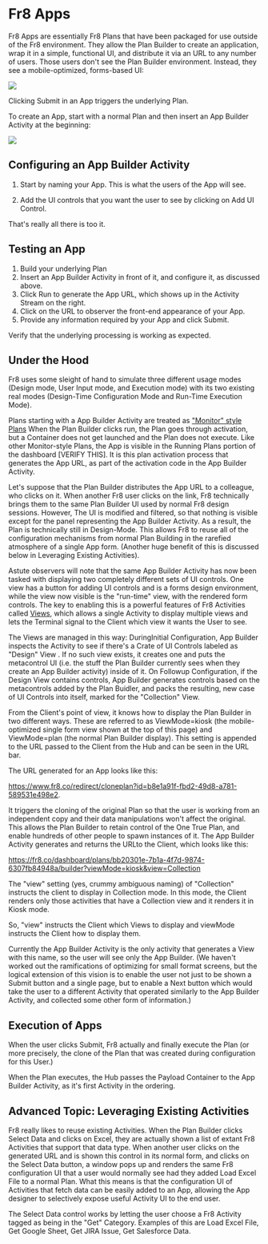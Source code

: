 Fr8 Apps
========

Fr8 Apps are essentially Fr8 Plans that have been packaged for use outside of the Fr8 environment. They allow the Plan Builder to create
an application, wrap it in a simple, functional UI, and distribute it via an URL to any number of users. Those users don't see the Plan Builder environment. Instead,
they see a mobile-optimized, forms-based UI:

![](https://github.com/Fr8org/Fr8Core/blob/master/Docs/ForDevelopers/OperatingConcepts/img/Fr8_App.png)

Clicking Submit in an App triggers the underlying Plan. 

To create an App, start with a normal Plan and then insert an App Builder Activity at the beginning:


![](https://github.com/Fr8org/Fr8Core/blob/master/Docs/ForDevelopers/OperatingConcepts/img/app_builder_sample_plan.png)


Configuring an App Builder Activity
-----------------------------------

1) Start by naming your App. This is what the users of the App will see.

2) Add the UI controls that you want the user to see by clicking on Add UI Control.

That's really all there is too it.

Testing an App
---------------------------------
1) Build your underlying Plan
2) Insert an App Builder Activity in front of it, and configure it, as discussed above.
3) Click Run to generate the App URL, which shows up in the Activity Stream on the right. 
4) Click on the URL to observer the front-end appearance of your App.
5) Provide any information required by your App and click Submit.

Verify that the underlying processing is working as expected.


Under the Hood
--------------------------------
Fr8 uses some sleight of hand to simulate three different usage modes (Design mode, User Input mode, and Execution mode) with its two existing real modes (Design-Time Configuration Mode and Run-Time Execution Mode).

Plans starting with a App Builder Activity are treated as ["Monitor" style Plans](https://github.com/Fr8org/Fr8Core/blob/master/Docs/ForDevelopers/Objects/PlansActivationAndRunning.md)  When the Plan Builder clicks run, the Plan goes through activation, but a Container does not get launched and the Plan does not execute. Like other Monitor-style Plans, the App is visible in the Running Plans portion of the dashboard [VERIFY THIS]. 
It is this plan activation process that generates the App URL, as part of the activation code in the App Builder Activity. 

Let's suppose that the Plan Builder distributes the App URL to a colleague, who clicks on it. When another Fr8 user clicks on the link, Fr8 technically brings them to the same Plan Builder UI used by normal Fr8 design sessions. However, The UI is modified and filtered, so that nothing is visible except for the panel representing the App Builder Activity. As a result, the Plan is technically still in Design-Mode. This allows Fr8 to reuse all of the configuration mechanisms from normal Plan Building in the rarefied atmosphere of a single App form. (Another huge benefit of this is discussed below in Leveraging Existing Activities).

Astute observers will note that the same App Builder Activity has now been tasked with displaying two completely different sets of UI controls. One view has a button for adding UI controls and is a forms design environment, while the view now visible is the "run-time" view, with the rendered form controls. The key to enabling this is a powerful features of Fr8 Activities called [Views](https://github.com/Fr8org/Fr8Core/blob/master/Docs/ForDevelopers/ActivitiesViews.md), which allows a single Activity to display multiple views and lets the Terminal signal to the Client which view it wants the User to see. 

The Views are managed in this way: DuringInitial Configuration, App Builder inspects the Activity to see if there's a  Crate of UI Controls labeled as "Design" View . If no such view exists, it creates one and puts the metacontrol UI (i.e. the stuff the Plan Builder currently sees when they create an App Builder activity) inside of it. On Followup Configuration, if the Design View contains controls, App Builder generates controls based on the metacontrols added by the Plan Buidler, and packs the resulting, new case of UI Controls into itself,  marked for the "Collection" View.

From the Client's point of view, it knows how to display the Plan Builder in two different ways. These are referred to as ViewMode=kiosk (the mobile-optimized single form view shown at the top of this page) and ViewMode=plan (the normal Plan Builder display). This setting is appended to the URL passed to the Client from the Hub and can be seen in the URL bar.

The URL generated for an App looks like this: 

https://www.fr8.co/redirect/cloneplan?id=b8e1a91f-fbd2-49d8-a781-589531e498e2. 

It triggers the cloning of the original Plan so that the user is working from an independent copy and their data manipulations won't affect the original. This allows the Plan Builder to retain control of the One True Plan, and enable hundreds of other people to spawn instances of it.  The App Builder Activity generates and returns the URLto the Client, which looks like this:

https://fr8.co/dashboard/plans/bb20301e-7b1a-4f7d-9874-6307fb84948a/builder?viewMode=kiosk&view=Collection

The "view" setting (yes, crummy ambiguous naming) of "Collection" instructs the client to display in Collection mode. In this mode, the Client renders only those activities that have a Collection view and it renders it in Kiosk mode. 

So, "view" instructs the Client which Views to display and viewMode instructs the Client how to display them.

Currently the App Builder Activity is the only activity that generates a View with this name, so the user will see only the App Builder. (We haven't worked out the ramifications of optimizing for small format screens, but the logical extension of this vision is to enable the user not just to be shown a Submit button and a single page, but to enable a Next button which would take the user to a different Activity that operated similarly to the App Builder Activity, and collected some other form of information.) 

Execution of Apps
-----------------

When the user clicks Submit, Fr8 actually and finally execute the Plan (or more precisely, the clone of the Plan that was created during configuration for this User.) 
 
When the Plan executes, the Hub passes the Payload Container to the App Builder Activity, as it's first Activity in the ordering. 

Advanced Topic: Leveraging Existing Activities
----------------------------------------------

Fr8 really likes to reuse existing Activities. When the Plan Builder clicks Select Data and clicks on Excel, they are actually shown a list of extant Fr8 Activities that support that data type. When another user clicks on the generated URL and is shown this control in its normal form, and clicks on the Select Data button, a window pops up and renders the same Fr8 configuration UI that a user would normally see had they added Load Excel File to a normal Plan. What this means is that the configuration UI of Activities that fetch data can be easily added to an App, allowing the App designer to selectively expose useful Activity UI to the end user.

The Select Data control works by letting the user choose a Fr8 Activity tagged as being in the "Get" Category. Examples of this are Load Excel File, Get Google Sheet, Get JIRA Issue, Get Salesforce Data. 

